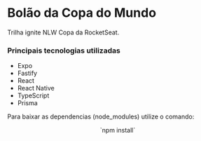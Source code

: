 <h1>Bolão da Copa do Mundo</h1>
    <p>Trilha ignite NLW Copa da RocketSeat.</p>

<h3> Principais tecnologias utilizadas</h3>
    <ul>
        <li>Expo</li>
        <li>Fastify</li>
        <li>React</li>
        <li>React Native</li>
        <li>TypeScript</li>
        <li>Prisma</li>
    </ul>

<p>Para baixar as dependencias (node_modules) utilize o comando:</p>
<p align="center" >`npm install`</p>